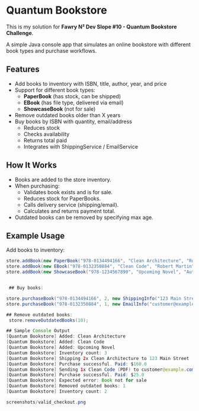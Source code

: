 # Quantum Bookstore

This is my solution for **Fawry N² Dev Slope #10 - Quantum Bookstore Challenge**.  

A simple Java console app that simulates an online bookstore with different book types and purchase workflows.  

## Features
- Add books to inventory with ISBN, title, author, year, and price
- Support for different book types:
  - **PaperBook** (has stock, can be shipped)
  - **EBook** (has file type, delivered via email)
  - **ShowcaseBook** (not for sale)
- Remove outdated books older than X years
- Buy books by ISBN with quantity, email/address
  - Reduces stock
  - Checks availability
  - Returns total paid
  - Integrates with ShippingService / EmailService


##  How It Works
- Books are added to the store inventory.
- When purchasing:
  - Validates book exists and is for sale.
  - Reduces stock for PaperBooks.
  - Calls delivery service (shipping/email).
  - Calculates and returns payment total.
- Outdated books can be removed by specifying max age.



## Example Usage

Add books to inventory:
```java
store.addBook(new PaperBook("978-0134494166", "Clean Architecture", "Robert Martin", 80.0, 2017, 10));
store.addBook(new EBook("978-0132350884", "Clean Code", "Robert Martin", 25.0, 2008, "PDF"));
store.addBook(new ShowcaseBook("978-1234567890", "Upcoming Novel", "Author Unknown", 2024));


 ## Buy books:

store.purchaseBook("978-0134494166", 2, new ShippingInfo("123 Main Street"));
store.purchaseBook("978-0132350884", 1, new EmailInfo("customer@example.com"));

## Remove outdated books:
 store.removeOutdatedBooks(10);

## Sample Console Output
[Quantum Bookstore] Added: Clean Architecture
[Quantum Bookstore] Added: Clean Code
[Quantum Bookstore] Added: Upcoming Novel
[Quantum Bookstore] Inventory count: 3
[Quantum Bookstore] Shipping 2x Clean Architecture to 123 Main Street
[Quantum Bookstore] Purchase successful. Paid: $160.0
[Quantum Bookstore] Sending 1x Clean Code (PDF) to customer@example.com
[Quantum Bookstore] Purchase successful. Paid: $25.0
[Quantum Bookstore] Expected error: Book not for sale
[Quantum Bookstore] Removed outdated books: 1
[Quantum Bookstore] Inventory count: 2

screenshots/valid_checkout.png


